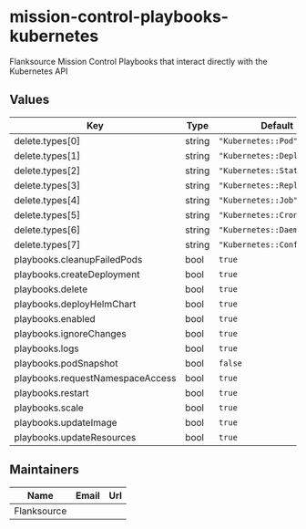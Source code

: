 # mission-control-playbooks-kubernetes

Flanksource Mission Control Playbooks that interact directly with the Kubernetes API

## Values

| Key | Type | Default | Description |
|-----|------|---------|-------------|
| delete.types[0] | string | `"Kubernetes::Pod"` |  |
| delete.types[1] | string | `"Kubernetes::Deployment"` |  |
| delete.types[2] | string | `"Kubernetes::Statefulset"` |  |
| delete.types[3] | string | `"Kubernetes::ReplicaSet"` |  |
| delete.types[4] | string | `"Kubernetes::Job"` |  |
| delete.types[5] | string | `"Kubernetes::CronJob"` |  |
| delete.types[6] | string | `"Kubernetes::DaemonSet"` |  |
| delete.types[7] | string | `"Kubernetes::ConfigMap"` |  |
| playbooks.cleanupFailedPods | bool | `true` |  |
| playbooks.createDeployment | bool | `true` |  |
| playbooks.delete | bool | `true` |  |
| playbooks.deployHelmChart | bool | `true` |  |
| playbooks.enabled | bool | `true` |  |
| playbooks.ignoreChanges | bool | `true` |  |
| playbooks.logs | bool | `true` |  |
| playbooks.podSnapshot | bool | `false` |  |
| playbooks.requestNamespaceAccess | bool | `true` |  |
| playbooks.restart | bool | `true` |  |
| playbooks.scale | bool | `true` |  |
| playbooks.updateImage | bool | `true` |  |
| playbooks.updateResources | bool | `true` |  |

## Maintainers

| Name | Email | Url |
| ---- | ------ | --- |
| Flanksource |  |  |
